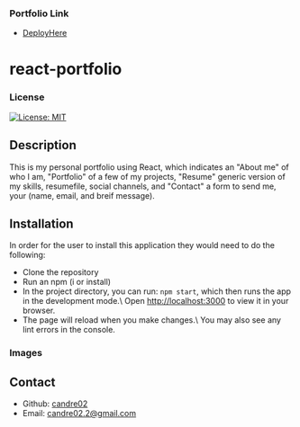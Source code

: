 ### Portfolio Link
* [DeployHere]()

# react-portfolio

### License
[![License: MIT](https://img.shields.io/badge/License-MIT-yellow.svg)](https://opensource.org/licenses/MIT)

## Description
This is my personal portfolio using React, which indicates an "About me" of who I am, 
"Portfolio" of a few of my projects, "Resume" generic version of my skills, resumefile, social channels, and 
"Contact" a form to send me, your (name, email, and breif message).

## Installation
In order for the user to install this application they would need to do the following:
* Clone the repository 
* Run an npm (i or install)
* In the project directory, you can run: `npm start`, which then runs the app in the development mode.\ Open [http://localhost:3000](http://localhost:3000) to view it in your browser.
* The page will reload when you make changes.\ You may also see any lint errors in the console.

### Images


## Contact

* Github: [candre02](https://www.github.com/candre02)
* Email: candre02.2@gmail.com




